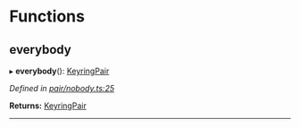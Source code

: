 

# Functions

<a id="everybody"></a>

##  everybody

▸ **everybody**(): [KeyringPair](_types_.md#keyringpair)

*Defined in [pair/nobody.ts:25](https://github.com/polkadot-js/common/blob/2aba82e/packages/keyring/src/pair/nobody.ts#L25)*

**Returns:** [KeyringPair](_types_.md#keyringpair)

___

